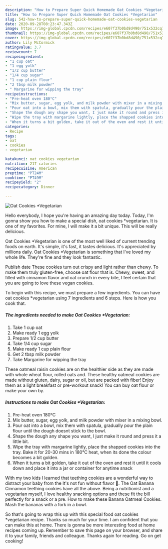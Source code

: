```yaml
---
description: "How to Prepare Super Quick Homemade Oat Cookies *Vegetarian"
title: "How to Prepare Super Quick Homemade Oat Cookies *Vegetarian"
slug: 542-how-to-prepare-super-quick-homemade-oat-cookies-vegetarian
date: 2020-09-28T08:23:47.343Z
image: https://img-global.cpcdn.com/recipes/e607f37b0bd8d490/751x532cq70/oat-cookies-vegetarian-recipe-main-photo.jpg
thumbnail: https://img-global.cpcdn.com/recipes/e607f37b0bd8d490/751x532cq70/oat-cookies-vegetarian-recipe-main-photo.jpg
cover: https://img-global.cpcdn.com/recipes/e607f37b0bd8d490/751x532cq70/oat-cookies-vegetarian-recipe-main-photo.jpg
author: Lily McCormick
ratingvalue: 3.7
reviewcount: 7
recipeingredient:
- "1 cup oat"
- "1 egg yolk"
- "1/2 cup butter"
- "1/4 cup sugar"
- "1 cup plain flour"
- "2 tbsp milk powder"
- " Margarine for wipping the tray"
recipeinstructions:
- "Pre-heat oven 180°C"
- "Mix butter, sugar, egg yolk, and milk powder with mixer in a mixing bowl."
- "Pour oat into a bowl, mix them with spatula, gradually pour the plain flour until the dough doesnt stick to the bowl."
- "Shape the dough any shape you want, I just make it round and press it a little bit."
- "Wipe the tray with margarine lightly, place the shapped cookies into the tray. Bake it for 20-30 mins in 180°C heat, when its done the colour becomes a bit golden."
- "When it turns a bit golden, take it out of the oven and rest it until it cools down and place it into a jar or container for anytime snack"
categories:
- Recipe
tags:
- oat
- cookies
- vegetarian

katakunci: oat cookies vegetarian 
nutrition: 217 calories
recipecuisine: American
preptime: "PT24M"
cooktime: "PT49M"
recipeyield: "2"
recipecategory: Dinner

---
```



![Oat Cookies *Vegetarian](https://img-global.cpcdn.com/recipes/e607f37b0bd8d490/751x532cq70/oat-cookies-vegetarian-recipe-main-photo.jpg)

Hello everybody, I hope you're having an amazing day today. Today, I'm gonna show you how to make a special dish, oat cookies *vegetarian. It is one of my favorites. For mine, I will make it a bit unique. This will be really delicious.

Oat Cookies *Vegetarian is one of the most well liked of current trending foods on earth. It's simple, it's fast, it tastes delicious. It's appreciated by millions daily. Oat Cookies *Vegetarian is something that I've loved my whole life. They're fine and they look fantastic.

Publish date These cookies turn out crispy and light rather than chewy. To make them truly gluten-free, choose oat flour that is. Chewy, sweet, and filled with cinnamon flavor and oat crunch in every bite, I feel certain that you are going to love these vegan cookies.


To begin with this recipe, we must prepare a few ingredients. You can have oat cookies *vegetarian using 7 ingredients and 6 steps. Here is how you cook that.

<!--inarticleads1-->

##### The ingredients needed to make Oat Cookies *Vegetarian:

1. Take 1 cup oat
1. Make ready 1 egg yolk
1. Prepare 1/2 cup butter
1. Take 1/4 cup sugar
1. Make ready 1 cup plain flour
1. Get 2 tbsp milk powder
1. Take  Margarine for wipping the tray


These oatmeal raisin cookies are on the healthier side as they are made with whole wheat flour, rolled oats and. These healthy oatmeal cookies are made without gluten, dairy, sugar or oil, but are packed with fiber! Enjoy them as a light breakfast or pre-workout snack! You can buy oat flour or make your own by. 

<!--inarticleads2-->

##### Instructions to make Oat Cookies *Vegetarian:

1. Pre-heat oven 180°C
1. Mix butter, sugar, egg yolk, and milk powder with mixer in a mixing bowl.
1. Pour oat into a bowl, mix them with spatula, gradually pour the plain flour until the dough doesnt stick to the bowl.
1. Shape the dough any shape you want, I just make it round and press it a little bit.
1. Wipe the tray with margarine lightly, place the shapped cookies into the tray. Bake it for 20-30 mins in 180°C heat, when its done the colour becomes a bit golden.
1. When it turns a bit golden, take it out of the oven and rest it until it cools down and place it into a jar or container for anytime snack


With my two kids I learned that teething cookies are a wonderful way to distract your baby from the It&#39;s not fun without flavor 🙂. The Oat Banana Cinnamon teething cookies have all the above. Being a nutritionist and a vegetarian myself, I love healthy snacking options and these fit the bill perfectly for a snack or a pre. How to make these Banana Oatmeal Cookies. Mash the bananas with a fork in a bowl. 

So that's going to wrap this up with this special food oat cookies *vegetarian recipe. Thanks so much for your time. I am confident that you can make this at home. There is gonna be more interesting food at home recipes coming up. Remember to save this page on your browser, and share it to your family, friends and colleague. Thanks again for reading. Go on get cooking!
